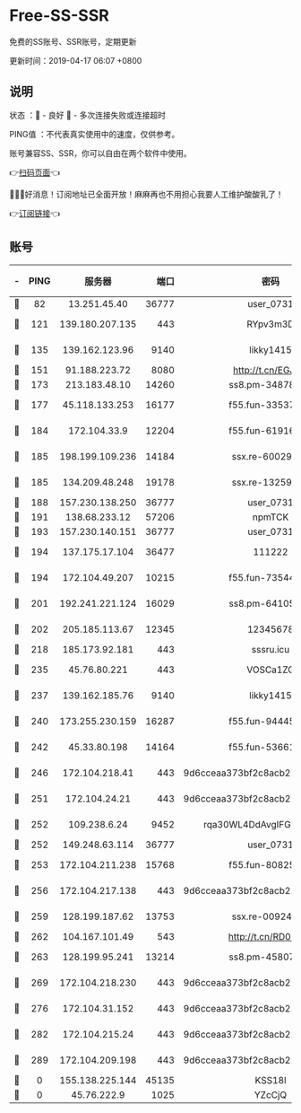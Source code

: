 # Free-SS-SSR

免费的SS账号、SSR账号，定期更新

更新时间：2019-04-17 06:07 +0800

## 说明

状态     ：🙂 - 良好 🙁 - 多次连接失败或连接超时

PING值   ：不代表真实使用中的速度，仅供参考。

账号兼容SS、SSR，你可以自由在两个软件中使用。

👉[扫码页面](https://liesauer.github.io/Free-SS-SSR/)👈

🎉🎉🎉好消息！订阅地址已全面开放！麻麻再也不用担心我要人工维护酸酸乳了！

👉[订阅链接](https://www.liesauer.net/yogurt/subscribe?ACCESS_TOKEN=DAYxR3mMaZAsaqUb)👈

## 账号

|-|PING|服务器|端口|密码|加密方式|区域|
|:----:|:----:|:-----:|-----:|:----:|:----:|:----:|
|🙂|82|13.251.45.40|36777|user_0731|chacha20|SG|
|🙂|121|139.180.207.135|443|RYpv3m3D|aes-256-cfb|JP|
|🙂|135|139.162.123.96|9140|likky1415|aes-256-cfb|JP|
|🙂|151|91.188.223.72|8080|http://t.cn/EGJIyrl|rc4-md5|RU|
|🙂|173|213.183.48.10|14260|ss8.pm-34878771|rc4-md5|RU|
|🙂|177|45.118.133.253|16177|f55.fun-33537237|aes-256-cfb|SG|
|🙂|184|172.104.33.9|12204|f55.fun-61916609|aes-256-cfb|SG|
|🙂|185|198.199.109.236|14184|ssx.re-60029667|aes-256-cfb|US|
|🙂|185|134.209.48.248|19178|ssx.re-13259815|aes-256-cfb|US|
|🙂|188|157.230.138.250|36777|user_0731|chacha20|US|
|🙂|191|138.68.233.12|57206|npmTCK|rc4-md5|US|
|🙂|193|157.230.140.151|36777|user_0731|chacha20|US|
|🙂|194|137.175.17.104|36477|111222|aes-256-cfb|US|
|🙂|194|172.104.49.207|10215|f55.fun-73544933|aes-256-cfb|SG|
|🙂|201|192.241.221.124|16029|ss8.pm-64105106|aes-256-cfb|US|
|🙂|202|205.185.113.67|12345|12345678|aes-256-cfb|US|
|🙂|218|185.173.92.181|443|sssru.icu|rc4-md5|RU|
|🙂|235|45.76.80.221|443|VOSCa1ZG|aes-256-cfb|DE|
|🙂|237|139.162.185.76|9140|likky1415|aes-256-cfb|DE|
|🙂|240|173.255.230.159|16287|f55.fun-94445716|aes-256-cfb|US|
|🙂|242|45.33.80.198|14164|f55.fun-53661570|aes-256-cfb|US|
|🙂|246|172.104.218.41|443|9d6cceaa373bf2c8acb22e60b6a58be6|aes-256-cfb|US|
|🙂|251|172.104.24.21|443|9d6cceaa373bf2c8acb22e60b6a58be6|aes-256-cfb|US|
|🙂|252|109.238.6.24|9452|rqa30WL4DdAvgIFG6Fs3znzTa|aes-256-cfb|FR|
|🙂|252|149.248.63.114|36777|user_0731|chacha20|CA|
|🙂|253|172.104.211.238|15768|f55.fun-80825568|aes-256-cfb|US|
|🙂|256|172.104.217.138|443|9d6cceaa373bf2c8acb22e60b6a58be6|aes-256-cfb|US|
|🙂|259|128.199.187.62|13753|ssx.re-00924872|aes-256-cfb|SG|
|🙂|262|104.167.101.49|543|http://t.cn/RD0D7sx|rc4-md5|CA|
|🙂|263|128.199.95.241|13214|ss8.pm-45807279|aes-256-cfb|SG|
|🙂|269|172.104.218.230|443|9d6cceaa373bf2c8acb22e60b6a58be6|aes-256-cfb|US|
|🙂|276|172.104.31.152|443|9d6cceaa373bf2c8acb22e60b6a58be6|aes-256-cfb|US|
|🙂|282|172.104.215.24|443|9d6cceaa373bf2c8acb22e60b6a58be6|aes-256-cfb|US|
|🙂|289|172.104.209.198|443|9d6cceaa373bf2c8acb22e60b6a58be6|aes-256-cfb|US|
|🙁|0|155.138.225.144|45135|KSS18l|rc4-md5|US|
|🙁|0|45.76.222.9|1025|YZcCjQ|rc4-md5|JP|
